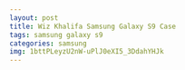 ```yaml
---
layout: post
title: Wiz Khalifa Samsung Galaxy S9 Case
tags: samsung galaxy s9
categories: samsung
img: 1bttPLeyzU2nW-uPlJ0eXI5_3DdahYHJk
---
```

